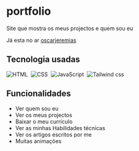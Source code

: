 # portfolio

Site que mostra os meus projectos e quem sou eu

Já esta no ar 
[oscarjeremias](https://oscarjeremias.vercel.app/)

## Tecnologia usadas
![HTML](https://img.shields.io/badge/-HTML-05122A?style=flat&logo=HTML5)&nbsp;
![CSS](https://img.shields.io/badge/-CSS-05122A?style=flat&logo=CSS3&logoColor=1572B6)&nbsp;
![JavaScript](https://img.shields.io/badge/-JavaScript-05122A?style=flat&logo=javascript)&nbsp;
![Tailwind css](https://img.shields.io/badge/-Tailwind%20css-05122A?style=flat&logo=tailwindcss)

## Funcionalidades
* Ver quem sou eu 
* Ver os meus projectos 
* Baixar o meu currículo 
* Ver as minhas Habilidades técnicas 
* Ver os artigos escritos por me 
* Muitas animações 
